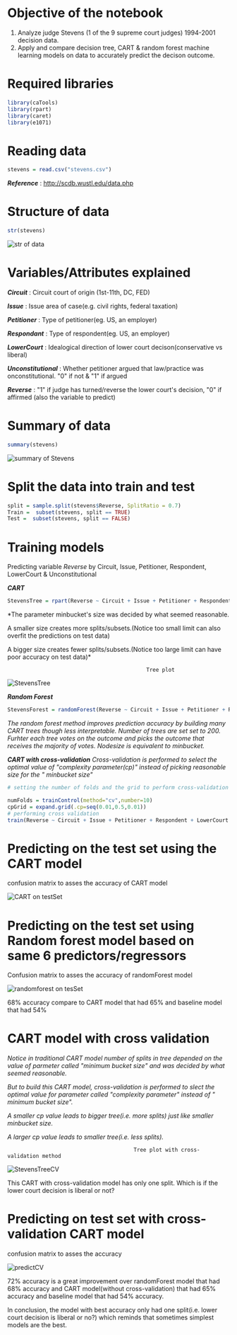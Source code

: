 # Objective of the notebook
1. Analyze judge Stevens (1 of the 9 supreme court judges) 1994-2001 decision data.
2. Apply and compare decision tree, CART & random forest machine learning models on data to accurately predict the decison outcome.

# Required libraries

```r
library(caTools)
library(rpart)
library(caret)
library(e1071)
```
# Reading data

```r
stevens = read.csv("stevens.csv")
```
*__Reference__* : http://scdb.wustl.edu/data.php

# Structure of data
```r
str(stevens)
```
![str of data](https://user-images.githubusercontent.com/46609482/59403903-7ec5aa80-8d59-11e9-8284-a96d4c3cdaca.PNG)

# Variables/Attributes explained

*__Circuit__* : Circuit court of origin (1st-11th, DC, FED)

*__Issue__* : Issue area of case(e.g. civil rights, federal taxation)

*__Petitioner__* : Type of petitioner(eg. US, an employer)

*__Respondant__* : Type of respondent(eg. US, an employer)

*__LowerCourt__* : Idealogical direction of lower court decison(conservative vs liberal)

*__Unconstitutional__* : Whether petitioner argued that law/practice was onconstitutional. "0" if not & "1" if argued

*__Reverse__* : "1" if judge has turned/reverse the lower court's decision, "0" if affirmed (also the variable to predict)

# Summary of data
```r
summary(stevens)
```
![summary of Stevens](https://user-images.githubusercontent.com/46609482/59405675-28a83580-8d60-11e9-9d85-fee4f000ec51.PNG)

# Split the data into train and test 
```r
split = sample.split(stevens$Reverse, SplitRatio = 0.7)
Train =  subset(stevens, split == TRUE)
Test =  subset(stevens, split == FALSE)
```

# Training models

Predicting variable *Reverse* by Circuit, Issue, Petitioner, Respondent, LowerCourt & Unconstitutional

*__CART__*

```r
StevensTree = rpart(Reverse ~ Circuit + Issue + Petitioner + Respondent + LowerCourt + Unconst, data=Train, method="class", minbucket=25)
```
*The parameter minbucket's size was decided by what seemed reasonable.

A smaller size creates more splits/subsets.(Notice too small limit can also overfit the predictions on test data)

A bigger size creates fewer splits/subsets.(Notice too large limit can have poor accuracy on test data)*


                                                Tree plot

![StevensTree](https://user-images.githubusercontent.com/46609482/59405165-51c7c680-8d5e-11e9-81c0-013d8f01fdbb.PNG)



*__Random Forest__*

```r
StevensForest = randomForest(Reverse ~ Circuit + Issue + Petitioner + Respondent + LowerCourt + Unconst, data=Train, nodesize=25, ntree=200)
```
*The random forest method improves prediction accuracy by building many CART trees though less interpretable. Number of trees are set set to 200. Furhter each tree votes on the outcome and picks the outcome that receives the majority of votes. Nodesize is equivalent to minbucket.*

*__CART with cross-validation__*
*Cross-validation is performed to select the optimal value of "complexity parameter(cp)" instead of picking reasonable size for the " minbucket size"*

```r
# setting the number of folds and the grid to perform cross-validation

numFolds = trainControl(method="cv",number=10)
cpGrid = expand.grid(.cp=seq(0.01,0.5,0.01))
# performing cross validation
train(Reverse ~ Circuit + Issue + Petitioner + Respondent + LowerCourt + Unconst, data=Train, method="rpart", trControl=numFolds, tuneGrid=cpGrid)

```

# Predicting on the test set using the CART model

confusion matrix to asses the accuracy of CART model

![CART on testSet](https://user-images.githubusercontent.com/46609482/59466136-600af680-8de1-11e9-8d07-b3f168151119.PNG)

# Predicting on the test set using Random forest model based on same 6 predictors/regressors




Confusion matrix to asses the accuracy of randomForest model

![randomforest on tesSet](https://user-images.githubusercontent.com/46609482/59467393-6c448300-8de4-11e9-92ad-866e2759f25d.PNG)

68% accuracy compare to CART model that had 65% and baseline model that had 54%

# CART model with cross validation

*Notice in traditional CART model number of splits in tree depended on the value of parmeter called "minimum bucket size" and was decided by what seemed reasonable.*

*But to build this CART model, cross-validation is performed to slect the optimal value for parameter called "complexity parameter" instead of " minimum bucket size".*

*A smaller cp value leads to bigger tree(i.e. more splits) just like smaller minbucket size.*

*A larger cp value leads to smaller tree(i.e. less splits).*

                                            Tree plot with cross-validation method
![StevensTreeCV](https://user-images.githubusercontent.com/46609482/59469752-9305b800-8dea-11e9-8873-ab6b5c523c96.PNG)

This CART with cross-validation model has only one split. Which is if the lower court decision is liberal or not?

# Predicting on test set with cross-validation CART model

confusion matrix to asses the accuracy

![predictCV](https://user-images.githubusercontent.com/46609482/59470002-4ff81480-8deb-11e9-894e-27b2ef5167eb.PNG)

72% accuracy is a great improvement over randomForest model that had 68% accuracy and CART model(without cross-validation) that had 65% accuracy and baseline model that had 54% accuracy.

In conclusion, the model with best accuracy only had one split(i.e. lower court decision is liberal or no?) which reminds that sometimes simplest models are the best.




